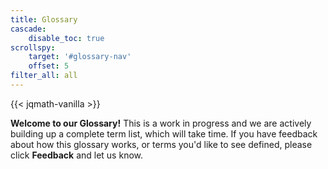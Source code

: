 ```yaml
---
title: Glossary
cascade:
    disable_toc: true
scrollspy:
    target: '#glossary-nav'
    offset: 5
filter_all: all
---
```


{{< jqmath-vanilla >}}

<div class="alert alert-info"><strong>Welcome to our Glossary!</strong> This is a work in progress and we are actively building up a complete term list, which will take time. If you have feedback about how this glossary works, or terms you'd like to see defined, please click <strong>Feedback</strong> and let us know.</a></div>
